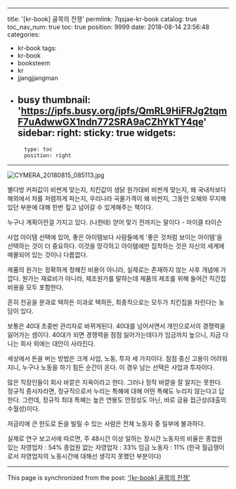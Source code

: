 
---
title: '[kr-book] 골목의 전쟁'
permlink: 7qsjae-kr-book
catalog: true
toc_nav_num: true
toc: true
position: 9999
date: 2018-08-14 23:56:48
categories:
- kr-book
tags:
- kr-book
- booksteem
- kr
- jjangjjangman
- busy
thumbnail: 'https://ipfs.busy.org/ipfs/QmRL9HiFRJg2tqmF7uAdwwGX1ndn772SRA9aCZhYkTY4qe'
sidebar:
    right:
        sticky: true
widgets:
    -
        type: toc
        position: right
---


![CYMERA_20180815_085113.jpg](https://ipfs.busy.org/ipfs/QmRL9HiFRJg2tqmF7uAdwwGX1ndn772SRA9aCZhYkTY4qe)

별다방 커피값이 비싼게 맞는지,
치킨값이 생닭 원가대비 비싼게 맞는지,
왜 국내차보다 해외에서 차를 저렴하게 파는지,
우리나라 곡물가격이 왜 비싼지,
그동안 오해와 무지해 있던 부분에 대해
한번 짚고 넘어갈 수 있게해주는 책이다.

누구나 계획이란걸 가지고 있다.
(나한테) 얻어 맞기 전까지는 말이다  - 마이클 타이슨

사업 아이템 선택에 있어,
좋은 아이템보다 사람들에게
'좋은 것처럼 보이는 아이템'을 
선택하는 것이 더 중요하다.
이것을 망각하고 아이템에만 집착하는 것은
자신의 세계에 매몰되어 있는 것이나 다름없다.

제품의 원가는 정확하게 정해진 비용이 아니라,
실제로는 존재하지 않는 사후 개념에 가깝다.
원가는 재료비가 아니라, 제조원가를 말하는데
제품의 제조를 위해 들어간 직간접 비용을 모두 포함한다.

흔히 전공을 문과로 택하든 이과로 택하든, 
최종적으로는 모두가 치킨집을 차린다는 농담이 있다.

보통은 40대 초중반 관리자로 바뀌게된다.
40대를 넘어서면서 개인으로서의 경쟁력을 잃어가는 셈이다.
40대가 되면 경쟁력을 점점 잃어가는데다가
임금까지 높으니, 지금 다니는 회사 외에는 대안이 사라진다.

세상에서 돈을 버는 방법은 크게 사업, 노동, 투자 세 가지이다.
점점 종신 고용이 어려워지니, 
누구나 노동을 하기 힘든 순간이 온다.
이 경우 남는 선택은 사업과 투자이다.

많은 직장인들이 회사 바깥은 지옥이라고 한다.
그러나 정작 바깥을 잘 알지는 못한다.
정규직 종사자라면, 정규직으로서 누리는 특혜에 대해
어떤 특혜도 누리지 않는다고 답한다.
그런데, 정규직 최대 특혜는 높은 연봉도 안정성도 아닌,
바로 금융 접근성(대출의 수월성)이다.

저금리에 큰 한도로 돈을 빌릴 수 있는 사람은
전체 노동자 중 일부에 불과하다.

실제로 연구 보고서에 따르면,
주 48시간 이상 일하는 장시간 노동자의 비율은
종업원 있는 자영업자 : 54%
종업원 없는 자영업자 : 33%
임금 노동자 : 11%
(한국 월급쟁이로서 자영업자의 노동시간에 대해선 생각지 못했던 부분이다)

- - -

This page is synchronized from the post: ['[kr-book] 골목의 전쟁'](https://steemit.com/@lucky2015/7qsjae-kr-book)
